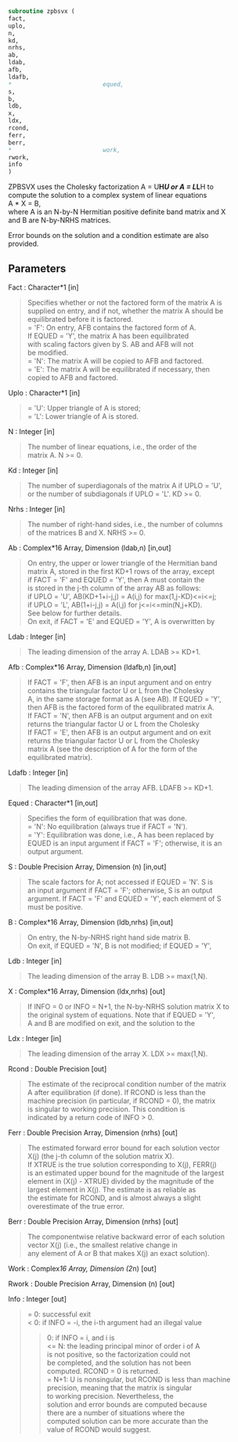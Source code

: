 ```fortran  
subroutine zpbsvx (  
fact,  
uplo,  
n,  
kd,  
nrhs,  
ab,  
ldab,  
afb,  
ldafb,  
*                          equed,  
s,  
b,  
ldb,  
x,  
ldx,  
rcond,  
ferr,  
berr,  
*                          work,  
rwork,  
info  
)  
```  
  
ZPBSVX uses the Cholesky factorization A = U**H*U or A = L*L**H to  
compute the solution to a complex system of linear equations  
A * X = B,  
where A is an N-by-N Hermitian positive definite band matrix and X  
and B are N-by-NRHS matrices.  
  
Error bounds on the solution and a condition estimate are also  
provided.  
  
## Parameters  
Fact : Character*1 [in]  
> Specifies whether or not the factored form of the matrix A is  
> supplied on entry, and if not, whether the matrix A should be  
> equilibrated before it is factored.  
> = 'F':  On entry, AFB contains the factored form of A.  
> If EQUED = 'Y', the matrix A has been equilibrated  
> with scaling factors given by S.  AB and AFB will not  
> be modified.  
> = 'N':  The matrix A will be copied to AFB and factored.  
> = 'E':  The matrix A will be equilibrated if necessary, then  
> copied to AFB and factored.  
  
Uplo : Character*1 [in]  
> = 'U':  Upper triangle of A is stored;  
> = 'L':  Lower triangle of A is stored.  
  
N : Integer [in]  
> The number of linear equations, i.e., the order of the  
> matrix A.  N >= 0.  
  
Kd : Integer [in]  
> The number of superdiagonals of the matrix A if UPLO = 'U',  
> or the number of subdiagonals if UPLO = 'L'.  KD >= 0.  
  
Nrhs : Integer [in]  
> The number of right-hand sides, i.e., the number of columns  
> of the matrices B and X.  NRHS >= 0.  
  
Ab : Complex*16 Array, Dimension (ldab,n) [in,out]  
> On entry, the upper or lower triangle of the Hermitian band  
> matrix A, stored in the first KD+1 rows of the array, except  
> if FACT = 'F' and EQUED = 'Y', then A must contain the  
> is stored in the j-th column of the array AB as follows:  
> if UPLO = 'U', AB(KD+1+i-j,j) = A(i,j) for max(1,j-KD)<=i<=j;  
> if UPLO = 'L', AB(1+i-j,j)    = A(i,j) for j<=i<=min(N,j+KD).  
> See below for further details.  
> On exit, if FACT = 'E' and EQUED = 'Y', A is overwritten by  
  
Ldab : Integer [in]  
> The leading dimension of the array A.  LDAB >= KD+1.  
  
Afb : Complex*16 Array, Dimension (ldafb,n) [in,out]  
> If FACT = 'F', then AFB is an input argument and on entry  
> contains the triangular factor U or L from the Cholesky  
> A, in the same storage format as A (see AB).  If EQUED = 'Y',  
> then AFB is the factored form of the equilibrated matrix A.  
> If FACT = 'N', then AFB is an output argument and on exit  
> returns the triangular factor U or L from the Cholesky  
> If FACT = 'E', then AFB is an output argument and on exit  
> returns the triangular factor U or L from the Cholesky  
> matrix A (see the description of A for the form of the  
> equilibrated matrix).  
  
Ldafb : Integer [in]  
> The leading dimension of the array AFB.  LDAFB >= KD+1.  
  
Equed : Character*1 [in,out]  
> Specifies the form of equilibration that was done.  
> = 'N':  No equilibration (always true if FACT = 'N').  
> = 'Y':  Equilibration was done, i.e., A has been replaced by  
> EQUED is an input argument if FACT = 'F'; otherwise, it is an  
> output argument.  
  
S : Double Precision Array, Dimension (n) [in,out]  
> The scale factors for A; not accessed if EQUED = 'N'.  S is  
> an input argument if FACT = 'F'; otherwise, S is an output  
> argument.  If FACT = 'F' and EQUED = 'Y', each element of S  
> must be positive.  
  
B : Complex*16 Array, Dimension (ldb,nrhs) [in,out]  
> On entry, the N-by-NRHS right hand side matrix B.  
> On exit, if EQUED = 'N', B is not modified; if EQUED = 'Y',  
  
Ldb : Integer [in]  
> The leading dimension of the array B.  LDB >= max(1,N).  
  
X : Complex*16 Array, Dimension (ldx,nrhs) [out]  
> If INFO = 0 or INFO = N+1, the N-by-NRHS solution matrix X to  
> the original system of equations.  Note that if EQUED = 'Y',  
> A and B are modified on exit, and the solution to the  
  
Ldx : Integer [in]  
> The leading dimension of the array X.  LDX >= max(1,N).  
  
Rcond : Double Precision [out]  
> The estimate of the reciprocal condition number of the matrix  
> A after equilibration (if done).  If RCOND is less than the  
> machine precision (in particular, if RCOND = 0), the matrix  
> is singular to working precision.  This condition is  
> indicated by a return code of INFO > 0.  
  
Ferr : Double Precision Array, Dimension (nrhs) [out]  
> The estimated forward error bound for each solution vector  
> X(j) (the j-th column of the solution matrix X).  
> If XTRUE is the true solution corresponding to X(j), FERR(j)  
> is an estimated upper bound for the magnitude of the largest  
> element in (X(j) - XTRUE) divided by the magnitude of the  
> largest element in X(j).  The estimate is as reliable as  
> the estimate for RCOND, and is almost always a slight  
> overestimate of the true error.  
  
Berr : Double Precision Array, Dimension (nrhs) [out]  
> The componentwise relative backward error of each solution  
> vector X(j) (i.e., the smallest relative change in  
> any element of A or B that makes X(j) an exact solution).  
  
Work : Complex*16 Array, Dimension (2*n) [out]  
  
Rwork : Double Precision Array, Dimension (n) [out]  
  
Info : Integer [out]  
> = 0: successful exit  
> < 0: if INFO = -i, the i-th argument had an illegal value  
> > 0: if INFO = i, and i is  
> <= N:  the leading principal minor of order i of A  
> is not positive, so the factorization could not  
> be completed, and the solution has not been  
> computed. RCOND = 0 is returned.  
> = N+1: U is nonsingular, but RCOND is less than machine  
> precision, meaning that the matrix is singular  
> to working precision.  Nevertheless, the  
> solution and error bounds are computed because  
> there are a number of situations where the  
> computed solution can be more accurate than the  
> value of RCOND would suggest.  
  
